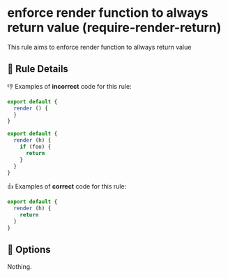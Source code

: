 # enforce render function to always return value (require-render-return)

This rule aims to enforce render function to allways return value

## :book: Rule Details

:-1: Examples of **incorrect** code for this rule:

```js
export default {
  render () {
  }
}
```
```js
export default {
  render (h) {
    if (foo) {
      return
    }
  }
}
```

:+1: Examples of **correct** code for this rule:

```js
export default {
  render (h) {
    return
  }
}
```

## :wrench: Options

Nothing.
